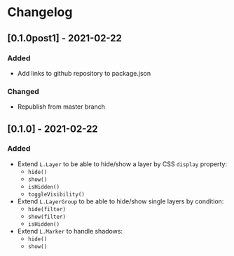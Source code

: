 # Changelog

## [0.1.0post1] - 2021-02-22

### Added

- Add links to github repository to package.json

### Changed

- Republish from master branch


## [0.1.0] - 2021-02-22

### Added

- Extend `L.Layer` to be able to hide/show a layer by CSS `display` property:
  - `hide()`
  - `show()`
  - `isHidden()`
  - `toggleVisibility()`
- Extend `L.LayerGroup` to be able to hide/show single layers by condition:
  - `hide(filter)`
  - `show(filter)`
  - `isHidden()`
- Extend `L.Marker` to handle shadows:
  - `hide()`
  - `show()`
